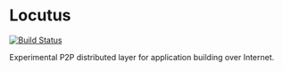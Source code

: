 # Locutus 

[![Build Status](https://github.com/freenet/locutus/actions/workflows/build.yml/badge.svg)](https://github.com/freenet/locutus/actions/workflows/build.yml)

Experimental P2P distributed layer for application building over Internet.

